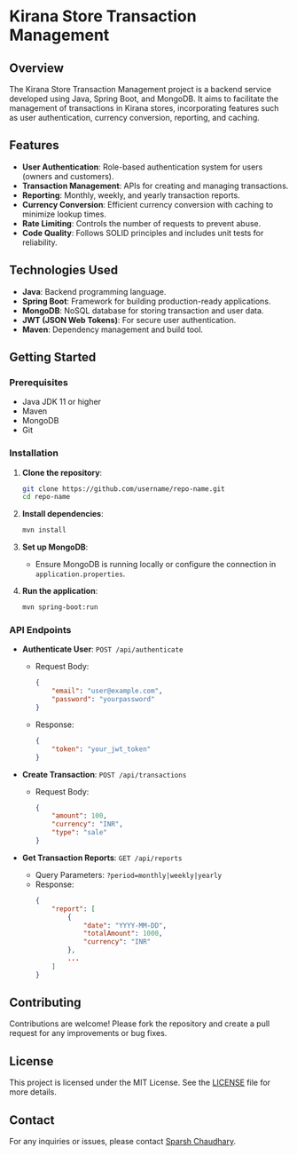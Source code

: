 # Kirana Store Transaction Management

## Overview
The Kirana Store Transaction Management project is a backend service developed using Java, Spring Boot, and MongoDB. It aims to facilitate the management of transactions in Kirana stores, incorporating features such as user authentication, currency conversion, reporting, and caching.

## Features
- **User Authentication**: Role-based authentication system for users (owners and customers).
- **Transaction Management**: APIs for creating and managing transactions.
- **Reporting**: Monthly, weekly, and yearly transaction reports.
- **Currency Conversion**: Efficient currency conversion with caching to minimize lookup times.
- **Rate Limiting**: Controls the number of requests to prevent abuse.
- **Code Quality**: Follows SOLID principles and includes unit tests for reliability.

## Technologies Used
- **Java**: Backend programming language.
- **Spring Boot**: Framework for building production-ready applications.
- **MongoDB**: NoSQL database for storing transaction and user data.
- **JWT (JSON Web Tokens)**: For secure user authentication.
- **Maven**: Dependency management and build tool.

## Getting Started

### Prerequisites
- Java JDK 11 or higher
- Maven
- MongoDB
- Git

### Installation

1. **Clone the repository**:
    ```bash
    git clone https://github.com/username/repo-name.git
    cd repo-name
    ```

2. **Install dependencies**:
    ```bash
    mvn install
    ```

3. **Set up MongoDB**:
   - Ensure MongoDB is running locally or configure the connection in `application.properties`.

4. **Run the application**:
    ```bash
    mvn spring-boot:run
    ```

### API Endpoints
- **Authenticate User**: `POST /api/authenticate`
    - Request Body:
        ```json
        {
            "email": "user@example.com",
            "password": "yourpassword"
        }
        ```
    - Response:
        ```json
        {
            "token": "your_jwt_token"
        }
        ```

- **Create Transaction**: `POST /api/transactions`
    - Request Body:
        ```json
        {
            "amount": 100,
            "currency": "INR",
            "type": "sale"
        }
        ```

- **Get Transaction Reports**: `GET /api/reports`
    - Query Parameters: `?period=monthly|weekly|yearly`
    - Response:
        ```json
        {
            "report": [
                {
                    "date": "YYYY-MM-DD",
                    "totalAmount": 1000,
                    "currency": "INR"
                },
                ...
            ]
        }
        ```

## Contributing
Contributions are welcome! Please fork the repository and create a pull request for any improvements or bug fixes.

## License
This project is licensed under the MIT License. See the [LICENSE](LICENSE) file for more details.

## Contact
For any inquiries or issues, please contact [Sparsh Chaudhary](mailto:Sparsh.Chaudhary08@gmail.com).
